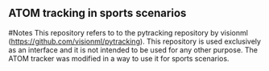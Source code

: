 ## ATOM tracking in sports scenarios

#Notes
This repository refers to to the pytracking repository by visionml (https://github.com/visionml/pytracking).
This repository is used exclusively as an interface and it is not intended to be used for any other purpose.
The ATOM tracker was modified in a way to use it for sports scenarios. 


